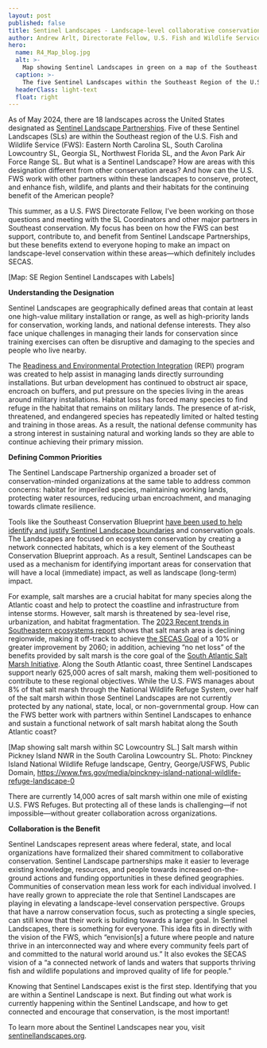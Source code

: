 ```yaml
---
layout: post
published: false
title: Sentinel Landscapes - Landscape-level collaborative conservation
author: Andrew Arlt, Directorate Fellow, U.S. Fish and Wildlife Service Southeast Region
hero:
  name: R4_Map_blog.jpg
  alt: >-
    Map showing Sentinel Landscapes in green on a map of the Southeast.
  caption: >-
    The five Sentinel Landscapes within the Southeast Region of the U.S. Fish and Wildlife Service.
  headerClass: light-text
  float: right
---
```

As of May 2024, there are 18 landscapes across the United States designated as [Sentinel Landscape Partnerships](https://sentinellandscapes.org/). Five of these Sentinel Landscapes (SLs) are within the Southeast region of the U.S. Fish and Wildlife Service (FWS): Eastern North Carolina SL, South Carolina Lowcountry SL, Georgia SL, Northwest Florida SL, and the Avon Park Air Force Range SL. But what is a Sentinel Landscape? How are areas with this designation different from other conservation areas? And how can the U.S. FWS work with other partners within these landscapes to conserve, protect, and enhance fish, wildlife, and plants and their habitats for the continuing benefit of the American people? 

This summer, as a U.S. FWS Directorate Fellow, I’ve been working on those questions and meeting with the SL Coordinators and other major partners in Southeast conservation. My focus has been on how the FWS can best support, contribute to, and benefit from Sentinel Landscape Partnerships, but these benefits extend to everyone hoping to make an impact on landscape-level conservation within these areas—which definitely includes SECAS.
  
[Map: SE Region Sentinel Landscapes with Labels]

**Understanding the Designation**

Sentinel Landscapes are geographically defined areas that contain at least one high-value military installation or range, as well as high-priority lands for conservation, working lands, and national defense interests. They also face unique challenges in managing their lands for conservation since training exercises can often be disruptive and damaging to the species and people who live nearby.

The [Readiness and Environmental Protection Integration](https://www.repi.mil/) (REPI) program was created to help assist in managing lands directly surrounding installations. But urban development has continued to obstruct air space, encroach on buffers, and put pressure on the species living in the areas around military installations. Habitat loss has forced many species to find refuge in the habitat that remains on military lands. The presence of at-risk, threatened, and endangered species has repeatedly limited or halted testing and training in those areas. As a result, the national defense community has a strong interest in sustaining natural and working lands so they are able to continue achieving their primary mission.

**Defining Common Priorities**

The Sentinel Landscape Partnership organized a broader set of conservation-minded organizations at the same table to address common concerns: habitat for imperiled species, maintaining working lands, protecting water resources, reducing urban encroachment, and managing towards climate resilience. 

Tools like the Southeast Conservation Blueprint [have been used to help identify and justify Sentinel Landscape boundaries](https://sentinellandscapes.org/) and conservation goals. The Landscapes are focused on ecosystem conservation by creating a network connected habitats, which is a key element of the Southeast Conservation Blueprint approach. As a result, Sentinel Landscapes can be used as a mechanism for identifying important areas for conservation that will have a local (immediate) impact, as well as landscape (long-term) impact.

For example, salt marshes are a crucial habitat for many species along the Atlantic coast and help to protect the coastline and infrastructure from intense storms. However, salt marsh is threatened by sea-level rise, urbanization, and habitat fragmentation. The [2023 Recent trends in Southeastern ecosystems report](https://secassoutheast.org/pdf/SECAS-goal-report-2023.pdf) shows that salt marsh area is declining regionwide, making it off-track to achieve [the SECAS Goal](https://secassoutheast.org/our-goal) of a 10% or greater improvement by 2060; in addition, achieving “no net loss” of the benefits provided by salt marsh is the core goal of the [South Atlantic Salt Marsh Initiative](https://marshforward.org/). Along the South Atlantic coast, three Sentinel Landscapes support nearly 625,000 acres of salt marsh, making them well-positioned to contribute to these regional objectives. While the U.S. FWS manages about 8% of that salt marsh through the National Wildlife Refuge System, over half of the salt marsh within those Sentinel Landscapes are not currently protected by any national, state, local, or non-governmental group. How can the FWS better work with partners within Sentinel Landscapes to enhance and sustain a functional network of salt marsh habitat along the South Atlantic coast? 
 
[Map showing salt marsh within SC Lowcountry SL.]
Salt marsh within Pickney Island NWR in the South Carolina Lowcountry SL. 
Photo: Pinckney Island National Wildlife Refuge landscape, Gentry, George/USFWS, Public Domain, https://www.fws.gov/media/pinckney-island-national-wildlife-refuge-landscape-0

There are currently 14,000 acres of salt marsh within one mile of existing U.S. FWS Refuges. But protecting all of these lands is challenging—if not impossible—without greater collaboration across organizations.

**Collaboration is the Benefit**

Sentinel Landscapes represent areas where federal, state, and local organizations have formalized their shared commitment to collaborative conservation. Sentinel Landscape partnerships make it easier to leverage existing knowledge, resources, and people towards increased on-the-ground actions and funding opportunities in these defined geographies. Communities of conservation mean less work for each individual involved.
I have really grown to appreciate the role that Sentinel Landscapes are playing in elevating a landscape-level conservation perspective. Groups that have a narrow conservation focus, such as protecting a single species, can still know that their work is building towards a larger goal. In Sentinel Landscapes, there is something for everyone. This idea fits in directly with the vision of the FWS, which “envision[s] a future where people and nature thrive in an interconnected way and where every community feels part of and committed to the natural world around us.” It also evokes the SECAS vision of a “a connected network of lands and waters that supports thriving fish and wildlife populations and improved quality of life for people.”

Knowing that Sentinel Landscapes exist is the first step. Identifying that you are within a Sentinel Landscape is next. But finding out what work is currently happening within the Sentinel Landscape, and how to get connected and encourage that conservation, is the most important!

To learn more about the Sentinel Landscapes near you, visit [sentinellandscapes.org](sentinellandscapes.org).
